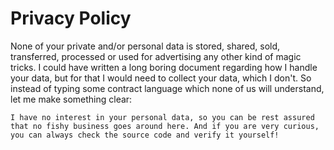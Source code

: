 # Privacy Policy

None of your private and/or personal data is stored, shared, sold, transferred, processed or used for advertising any other kind of magic tricks. I could have written a long boring document regarding how I handle your data, but for that I would need to 
collect your data, which I don't. So instead of typing some contract language which none of us will understand, let me make something clear:  

  ``` I have no interest in your personal data, so you can be rest assured that no fishy business goes around here. And if you are very curious, you can always check the source code and verify it yourself! ```

